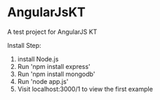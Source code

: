 AngularJsKT
===========

A test project for AngularJS KT

Install Step:
1. install Node.js
2. Run 'npm install express'
3. Run 'npm install mongodb'
4. Run 'node app.js'
5. Visit localhost:3000/1 to view the first example
